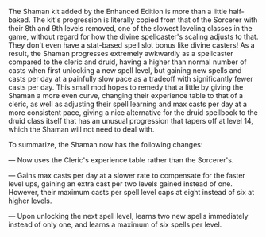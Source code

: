 The Shaman kit added by the Enhanced Edition is more than a little half-baked. The kit's progression is literally copied from that of the Sorcerer with their 8th and 9th levels removed, one of the slowest leveling classes in the game, without regard for how the divine spellcaster's scaling adjusts to that. They don't even have a stat-based spell slot bonus like divine casters! As a result, the Shaman progresses extremely awkwardly as a spellcaster compared to the cleric and druid, having a higher than normal number of casts when first unlocking a new spell level, but gaining new spells and casts per day at a painfully slow pace as a tradeoff with significantly fewer casts per day. This small mod hopes to remedy that a little by giving the Shaman a more even curve, changing their experience table to that of a cleric, as well as adjusting their spell learning and max casts per day at a more consistent pace, giving a nice alternative for the druid spellbook to the druid class itself that has an unusual progression that tapers off at level 14, which the Shaman will not need to deal with.

To summarize, the Shaman now has the following changes:

— Now uses the Cleric's experience table rather than the Sorcerer's.

— Gains max casts per day at a slower rate to compensate for the faster level ups, gaining an extra cast per two levels gained instead of one. However, their maximum casts per spell level caps at eight instead of six at higher levels.

— Upon unlocking the next spell level, learns two new spells immediately instead of only one, and learns a maximum of six spells per level.
